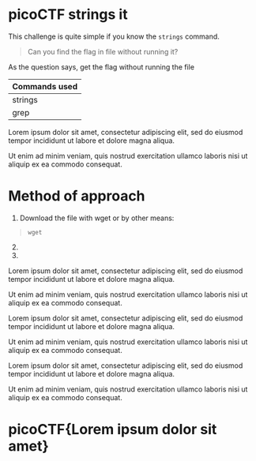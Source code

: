 # picoCTF strings it

This challenge is quite simple if you know the `strings` command.
> Can you find the flag in file without running it?

As the question says, get the flag without running the file


| Commands used  | 
| ------------- | 
| strings | 
| grep | 

Lorem ipsum dolor sit amet, consectetur adipiscing elit, sed do eiusmod tempor incididunt ut labore et dolore magna aliqua. 

Ut enim ad minim veniam, quis nostrud exercitation ullamco laboris nisi ut aliquip ex ea commodo consequat.

# Method of approach

1. Download the file with wget or by other means:
>  `wget `
2. 
3. 



Lorem ipsum dolor sit amet, consectetur adipiscing elit, sed do eiusmod tempor incididunt ut labore et dolore magna aliqua. 

Ut enim ad minim veniam, quis nostrud exercitation ullamco laboris nisi ut aliquip ex ea commodo consequat.

Lorem ipsum dolor sit amet, consectetur adipiscing elit, sed do eiusmod tempor incididunt ut labore et dolore magna aliqua. 

Ut enim ad minim veniam, quis nostrud exercitation ullamco laboris nisi ut aliquip ex ea commodo consequat.


Lorem ipsum dolor sit amet, consectetur adipiscing elit, sed do eiusmod tempor incididunt ut labore et dolore magna aliqua. 

Ut enim ad minim veniam, quis nostrud exercitation ullamco laboris nisi ut aliquip ex ea commodo consequat.

# picoCTF{Lorem ipsum dolor sit amet}


